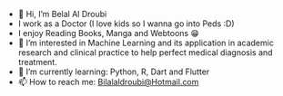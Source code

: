 - 👋 Hi, I’m Belal Al Droubi
- I work as a Doctor (I love kids so I wanna go into Peds :D)
- I enjoy Reading Books, Manga and Webtoons 😁
- 👀 I’m interested in Machine Learning and its application in academic research and clinical practice to help perfect medical diagnosis and treatment.
- 🌱 I’m currently learning: Python, R, Dart and Flutter
- 📫 How to reach me: Bilalaldroubi@Hotmail.com
